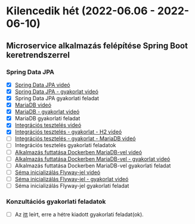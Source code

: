 # Kilencedik hét (2022-06.06 - 2022-06-10)

## Microservice alkalmazás felépítése Spring Boot keretrendszerrel

### Spring Data JPA

* [X] [Spring Data JPA videó](https://e-learning.training360.com/courses/take/java-spring-boot-microservices/lessons/20593051-spring-data-jpa)
* [X] [Spring Data JPA - gyakorlat videó](https://e-learning.training360.com/courses/take/java-spring-boot-microservices/lessons/23269586-spring-data-jpa-gyakorlat)
* [X] Spring Data JPA gyakorlati feladat
* [X] [MariaDB videó](https://e-learning.training360.com/courses/take/java-spring-boot-microservices/lessons/20593037-mariadb)
* [X] [MariaDB - gyakorlat videó](https://e-learning.training360.com/courses/take/java-spring-boot-microservices/lessons/23829522-mariadb-gyakorlat)
* [X] MariaDB gyakorlati feladat
* [X] [Integrációs tesztelés videó](https://e-learning.training360.com/courses/take/java-spring-boot-microservices/lessons/20593050-integracios-teszteles)
* [X] [Integrációs tesztelés - gyakorlat - H2 videó](https://e-learning.training360.com/courses/take/java-spring-boot-microservices/lessons/25231026-integracios-teszteles-gyakorlat-h2)
* [ ] [Integrációs tesztelés - gyakorlat - MariaDB videó](https://e-learning.training360.com/courses/take/java-spring-boot-microservices/lessons/25231052-integracios-teszteles-gyakorlat-mariadb)  
* [ ] Integrációs tesztelés gyakorlati feladatok
* [ ] [Alkalmazás futtatása Dockerben MariaDB-vel videó](https://e-learning.training360.com/courses/take/java-spring-boot-microservices/lessons/20592977-alkalmazas-futtatasa-dockerben-mariadb-vel)
* [ ] [Alkalmazás futtatása Dockerben MariaDB-vel - gyakorlat videó](https://e-learning.training360.com/courses/take/java-spring-boot-microservices/lessons/25231384-alkalmazas-futtatasa-dockerben-mariadb-vel-gyakorlat)
* [ ] Alkalmazás futtatása Dockerben MariaDB-vel gyakorlati feladat
* [ ] [Séma inicializálás Flyway-jel videó](https://e-learning.training360.com/courses/take/java-spring-boot-microservices/lessons/20592999-sema-inicializalas-flyway-jel)
* [ ] [Séma inicializálás Flyway-jel - gyakorlat videó](https://e-learning.training360.com/courses/take/java-spring-boot-microservices/lessons/25231696-sema-inicializalas-flyway-jel-gyakorlat)
* [ ] Séma inicializálás Flyway-jel gyakorlati feladat

### Konzultációs gyakorlati feladatok

* [ ] Az [itt](https://github.com/Strukturavaltas2-Halado-Java/java-strukturavalto2-halado/blob/master/labs.md) leírt, erre a hétre kiadott gyakorlati feladat(ok). 
